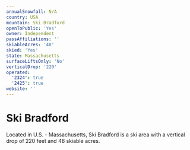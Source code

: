 ```yaml
---
annualSnowfall: N/A
country: USA
mountain: Ski Bradford
openToPublic: 'Yes'
owner: Independent
passAffiliations: ''
skiableAcres: '48'
skied: 'Yes'
state: Massachusetts
surfaceLiftsOnly: 'No'
verticalDrop: '220'
operated:
  '2324': true
  '2425': true
website: ''
---
```



# Ski Bradford

Located in U.S. - Massachusetts, Ski Bradford is a ski area with a vertical drop of 220 feet and 48 skiable acres.
